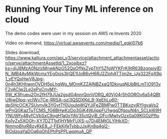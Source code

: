 # Running Your Tiny ML inference on cloud

The demo codes were user in my session on AWS re:Invents 2020

Video on demand, https://virtual.awsevents.com/media/1_eqkl07k6

Slides download, https://www.kaltura.com/api_v3/service/attachment_attachmentasset/action/serve/attachmentAssetId/1_2xosjbxz?ks=djJ8MzA0NzIzMnwkNzG52QsOfNsZvpThY5ZfgWYKFrK9tR638zqnpiylElN_jMB4AvMjkWcmxYEg0ois3lrQE1UoB6vH6RJ2ZlohATTim2e_jJg322FqX9p1_yEYQxHwV8Jpg-0n4h3KHhwmOVDH5pLhqWg_MOmKZZAlNBZxaQ1DkvuqNUbBtLmTiO913vF2vAClw2Le2ePxCnyMY-9W_K3frueu2On2fH79JUa2gsdG4nnrQonVORQ_40Vj04rSh0OROv6a54QBtU8jwDlpq-ycIWv7Ce-RRSA-ozi3QSDXKd_8-XeEhLu60-dpSHcOCK7SUvnylk3YGytTf0UouIqWQYJiFeZBMPw0TTBKxzyiRYIgvaVs2wPnQGKazTuTCMS_fG6BHwKzDo3GiK4WJjppFU1wggDfgouN4n_5CLkI69HYNUWfv48yfCVbSxC9ogH1a0xYAV35ctQyjB_OFcrMwtvOzx0a09KGOzPfluKp1yZx5XOOh-XY7DZT1jd1HYMrFUXS-u7Di4EMtOLYlHkXD-Nmmo6hxR8zyKkE8_J-FEkKjfeTvbbJJsjKn8q4gl2-BiOdzoaYaDOa6qOhEPhPsPPLwqmuA_QP
